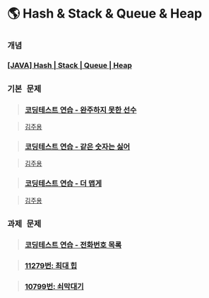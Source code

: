 # 🌎 Hash & Stack & Queue & Heap

## `개념`

### [[JAVA] Hash | Stack | Queue | Heap](https://www.notion.so/JAVA-Hash-Stack-Queue-Heap-3397afceff3942418f5f2b2bba5e9a49)

## `기본 문제`

> ### [코딩테스트 연습 - 완주하지 못한 선수](https://school.programmers.co.kr/learn/courses/30/lessons/42576)

> [김주용](https://github.com/Algorithm-Study-Java-SSAFY/Algorithm/blob/main/%EA%B9%80%EC%A3%BC%EC%9A%A9/%ED%95%B4%EC%8B%9C/%EC%99%84%EC%A3%BC%ED%95%98%EC%A7%80%EB%AA%BB%ED%95%9C%EC%84%A0%EC%88%98.java)

> ### [코딩테스트 연습 - 같은 숫자는 싫어](https://school.programmers.co.kr/learn/courses/30/lessons/12906)

> [김주용](https://github.com/Algorithm-Study-Java-SSAFY/Algorithm/blob/main/%EA%B9%80%EC%A3%BC%EC%9A%A9/%EC%8A%A4%ED%83%9D/%EA%B0%99%EC%9D%80%EC%88%AB%EC%9E%90%EB%8A%94%EC%8B%AB%EC%96%B4.java)

> ### [코딩테스트 연습 - 더 맵게](https://school.programmers.co.kr/learn/courses/30/lessons/42626)

>[김주용](https://github.com/Algorithm-Study-Java-SSAFY/Algorithm/blob/main/%EA%B9%80%EC%A3%BC%EC%9A%A9/%ED%9E%99/%EB%8D%94%EB%A7%B5%EA%B2%8C.java)

## `과제 문제`

> ### [코딩테스트 연습 - 전화번호 목록](https://school.programmers.co.kr/learn/courses/30/lessons/42577)

> ### [11279번: 최대 힙](https://www.acmicpc.net/problem/11279)

> ### [10799번: 쇠막대기](https://www.acmicpc.net/problem/10799)
